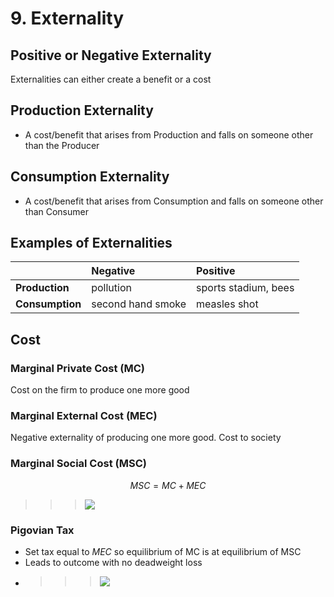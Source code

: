 # 9. Externality

## Positive or Negative Externality
Externalities can either create a benefit or a cost

## Production Externality
* A cost/benefit that arises from Production and falls on someone other than the Producer

## Consumption Externality
* A cost/benefit that arises from Consumption and falls on someone other than Consumer

## Examples of Externalities
|                 | Negative | Positive |
|:-----------|:--------|:--------|
| **Production**   | pollution | sports stadium, bees | 
| **Consumption** | second hand smoke | measles shot |

## Cost
### Marginal Private Cost (MC)
Cost on the firm to produce one more good

### Marginal External Cost (MEC)
Negative externality of producing one more good. Cost to society

### Marginal Social Cost (MSC)
$$MSC = MC + MEC$$

>>> ![](/ExternalCosts.png)

### Pigovian Tax
* Set tax equal to $MEC$ so equilibrium of MC is at equilibrium of MSC
* Leads to outcome with no deadweight loss
* >>> ![](/ExternalitiesTax.png)